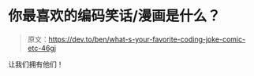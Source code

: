 # 你最喜欢的编码笑话/漫画是什么？

> 原文：<https://dev.to/ben/what-s-your-favorite-coding-joke-comic-etc-46gj>

让我们拥有他们！